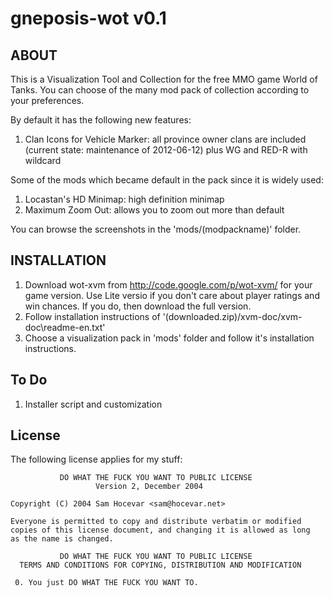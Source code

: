 gneposis-wot v0.1
=================

ABOUT
-----

This is a Visualization Tool and Collection for the free MMO game World of Tanks. You can choose of the many mod pack of collection according to your preferences.

By default it has the following new features:

1. Clan Icons for Vehicle Marker: all province owner clans are included (current state: maintenance of 2012-06-12) plus WG and RED-R with wildcard

Some of the mods which became default in the pack since it is widely used:

1. Locastan's HD Minimap: high definition minimap
2. Maximum Zoom Out: allows you to zoom out more than default

You can browse the screenshots in the 'mods/(modpackname)' folder. 

INSTALLATION
------------
1. Download wot-xvm from <http://code.google.com/p/wot-xvm/> for your game version. Use Lite versio if you don't care about player ratings and win chances. If you do, then download the full version.
2. Follow installation instructions of '(downloaded.zip)/xvm-doc/xvm-doc\readme-en.txt'
3. Choose a visualization pack in 'mods' folder and follow it's installation instructions.

To Do
-----
1. Installer script and customization

License
-------
The following license applies for my stuff:

               DO WHAT THE FUCK YOU WANT TO PUBLIC LICENSE
                       Version 2, December 2004
   
    Copyright (C) 2004 Sam Hocevar <sam@hocevar.net>
   
    Everyone is permitted to copy and distribute verbatim or modified
    copies of this license document, and changing it is allowed as long
    as the name is changed.
   
               DO WHAT THE FUCK YOU WANT TO PUBLIC LICENSE
      TERMS AND CONDITIONS FOR COPYING, DISTRIBUTION AND MODIFICATION
   
     0. You just DO WHAT THE FUCK YOU WANT TO. 